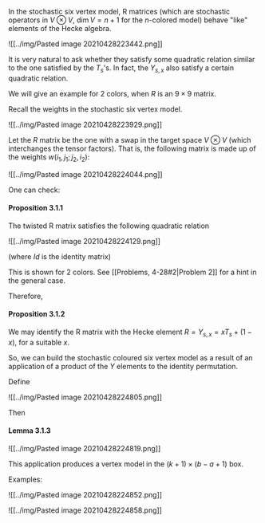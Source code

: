 In the stochastic six vertex model, R matrices (which are stochastic operators in $V\otimes V$, $\dim V=n+1$ for the $n$-colored model) behave "like" elements of the Hecke algebra. 

![[../img/Pasted image 20210428223442.png]]

It is very natural to ask whether they satisfy some quadratic relation similar to the one satisfied by the $T_s$'s. In fact, the $Y_{s,x}$ also satisfy a certain quadratic relation. 

We will give an example for 2 colors, when $R$ is an $9\times 9$ matrix. 

Recall the weights in the stochastic six vertex model. 

![[../img/Pasted image 20210428223929.png]]

Let the $R$ matrix be the one with a swap in the target space $V\otimes V$ (which interchanges the tensor factors). That is, the following matrix is made up of the weights $w(i_1,j_1;j_2,i_2)$:

![[../img/Pasted image 20210428224044.png]]

One can check:

#### Proposition 3.1.1

The twisted R matrix satisfies the following quadratic relation

![[../img/Pasted image 20210428224129.png]]

(where $Id$ is the identity matrix)

This is shown for $2$ colors. See [[Problems, 4-28#2|Problem 2]] for a hint in the general case. 

Therefore, 

#### Proposition 3.1.2

We may identify the R matrix with the Hecke element $R=Y_{s,x}=x T_s+(1-x)$, for a suitable $x$. 

So, we can build the stochastic coloured six vertex model as a result of an application of a product of the $Y$ elements to the identity permutation. 

Define

![[../img/Pasted image 20210428224805.png]]

Then 

#### Lemma 3.1.3

![[../img/Pasted image 20210428224819.png]]

This application produces a vertex model in the $(k+1)\times (b-a+1)$ box. 

Examples: 

![[../img/Pasted image 20210428224852.png]]

![[../img/Pasted image 20210428224858.png]]